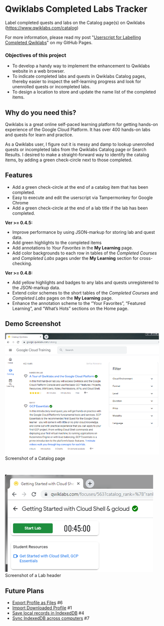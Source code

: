 # Qwiklabs Completed Labs Tracker
Label completed quests and labs on the Catalog page(s) on Qwiklabs (https://www.qwiklabs.com/catalog)

For more information, please read my post "[Userscript for Labelling Completed Qwiklabs](https://chriskyfung.github.io/blog/qwiklabs/Qwiklabs-User-Tips-for-Learning_Google_Cloud_Platform)" on my GitHub Pages.

### Objectives of this project
- To develop a handy way to implement the enhancement to Qwiklabs website in a web browser.
- To indicate completed labs and quests in Qwiklabs Catalog pages, thereby easier to inspect the self-learning progress and look for unenrolled quests or incompleted labs.
- To design a location to store and update the name list of the completed items.

## Why do you need this?

Qwiklabs is a great online self-paced learning platform for getting hands-on experience of the Google Cloud Platform. It has over 400 hands-on labs and quests for learn and practice.

As a Qwiklabs user, I figure out it is messy and damp to lookup unenrolled quests or incompleted labs from the Qwiklabs Catalog page or Search Results. I desired to make a straight-forward way to identify the catalog items, by adding a green check-circle next to those completed.


## Features
- Add a green check-circle at the end of a catalog item that has been completed.
- Easy to execute and edit the userscript via Tampermonkey for Google Chrome
- Add a green check-circle at the end of a lab title if the lab has been completed.

**Ver >= 0.4.5:**
- Improve performance by using JSON-markup for storing lab and quest data.
- Add green highlights to the completed items
- Add annotations to _Your Favorites_ in the **My Learning** page.
- Add color backgrounds to each row in tables of the _Completed Courses_ and _Completed Labs_ pages under the **My Learning** section for cross-checking.

**Ver >= 0.4.8:**
- Add yellow highlights and badges to any labs and quests unregistered to the JSON-markup data.
- Extend color schemes to the short tables of the _Completed Courses_ and _Completed Labs_ pages on the **My Learning** page.
- Enhance the annotation scheme to the “Your Favorites”, “Featured Learning”, and “What’s Hots” sections on the Home page.

## Demo Screenshot
![demo image](/demo-image.png)
Screenshot of a Catalog page

<br>

![demo image](/demo-image2.png)
Screenshot of a Lab header


## Future Plans

- [Export Profile as Files](https://github.com/chriskyfung/qwiklabs-completed-labs-tracker/issues/6) #6
- [Import Downloaded Profile](https://github.com/chriskyfung/qwiklabs-completed-labs-tracker/issues/1) #1
- [Save local records in IndexedDB](https://github.com/chriskyfung/qwiklabs-completed-labs-tracker/issues/4) #4
- [Sync IndexedDB across computers](https://github.com/chriskyfung/qwiklabs-completed-labs-tracker/issues/7) #7
